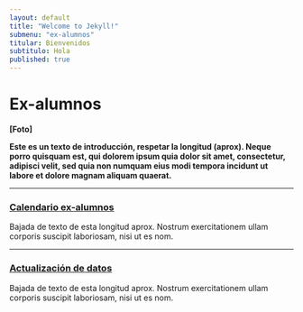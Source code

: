 ```yaml
---
layout: default
title: "Welcome to Jekyll!"
submenu: "ex-alumnos"
titular: Bienvenidos
subtitulo: Hola
published: true
---
```


# Ex-alumnos
 
**[Foto]**

**Este es un texto de introducción, respetar la longitud (aprox). Neque porro quisquam est, qui dolorem ipsum quia dolor sit amet, consectetur, adipisci velit, sed quia non numquam eius modi tempora incidunt ut labore et dolore magnam aliquam quaerat.**


---

### [Calendario ex-alumnos](/ex-alumnos/eventos)
Bajada de texto de esta longitud aprox. Nostrum exercitationem ullam corporis suscipit laboriosam, nisi ut es nom.


---

### [Actualización de datos](/ex-alumnos/actualizacion-datos )

Bajada de texto de esta longitud aprox. Nostrum exercitationem ullam corporis suscipit laboriosam, nisi ut es nom.